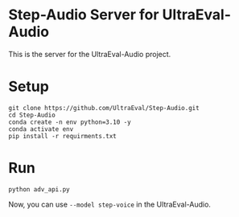 # Step-Audio Server for UltraEval-Audio

This is the server for the UltraEval-Audio project.


# Setup

```shell
git clone https://github.com/UltraEval/Step-Audio.git
cd Step-Audio
conda create -n env python=3.10 -y
conda activate env
pip install -r requirments.txt
```

# Run
```shell
python adv_api.py
```

Now, you can use `--model step-voice` in the UltraEval-Audio.